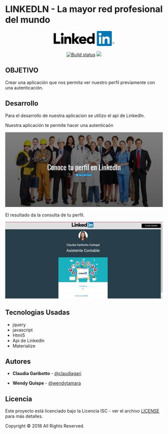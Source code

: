 # LINKEDLN - La mayor red profesional del mundo

<p align="center">
<img src="public/assets/images/logo.png">
</img>
</p>
<p align="center">
</p>
<p align="center">
<a  href="https://travis-ci.org/t4t5/sweetalert"><img src="https://travis-ci.org/t4t5/sweetalert.svg" alt="Build status"/><a>
<a href="https://github.com/t4t5/sweetalert/blob/master/LICENSE">
  <img src="https://img.shields.io/github/license/t4t5/sweetalert.svg" />
</a>
</p>

##  **OBJETIVO**

Crear una aplicación que nos permita ver nuestro perfil previamente con una autenticación.


## **Desarrollo**

Para el desarrollo de nuestra aplicacion se utilizo el api de Linkedln.

Nuestra aplicación te permite hacer una autenticaón 

![Texto alternativo](public/assets/images/vista-1.png "Título de la imagen")

El resultado da la consulta de tu perfil.

![Texto alternativo](public/assets/images/vista-2.png "Título de la imagen")


##  Tecnologias Usadas
- jquery
- javascript
- Html5
- Api de Linkedln
- Materialize


## Autores

- **Claudia Garibotto** - [@claudiagari](https://github.com/claudiagari)

- **Wendy Quispe** - [@wendytamara](https://github.com/wendytamara)

## Licencia

Este proyecto está licenciado bajo la Licencia ISC - ver el archivo [LICENSE](https://www.isc.org) para más detalles.

Copyright &copy; 2018 All Rights Reserved.
